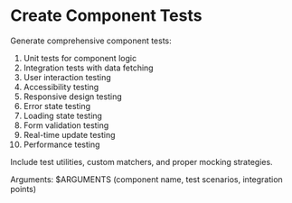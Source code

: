 # Create Component Tests

Generate comprehensive component tests:

1. Unit tests for component logic
2. Integration tests with data fetching
3. User interaction testing
4. Accessibility testing
5. Responsive design testing
6. Error state testing
7. Loading state testing
8. Form validation testing
9. Real-time update testing
10. Performance testing

Include test utilities, custom matchers, and proper mocking strategies.

Arguments: $ARGUMENTS (component name, test scenarios, integration points)